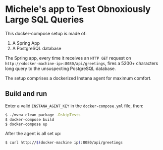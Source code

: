 # Michele's app to Test Obnoxiously Large SQL Queries

This docker-compose setup is made of:

1. A Spring App
2. A PostgreSQL database

The Spring app, every time it receives an `HTTP GET` request on `http://<docker-machine-ip>:8080/api/greetings`,
fires a 5200+ characters long query to the unsuspecting PostgreSQL database.

The setup comprises a dockerized Instana agent for maximum comfort.

## Build and run

Enter a valid `INSTANA_AGENT_KEY` in the `docker-compose.yml` file, then:

```bash
$ ./mvnw clean package -DskipTests
$ docker-compose build
$ docker-compose up
```

After the agent is all set up:

```bash
$ curl http://$(docker-machine ip):8080/api/greetings
```